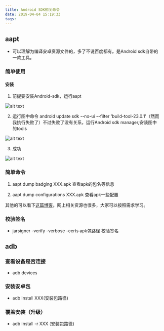 ```yaml
---
title: Android SDK相关命令
date: 2019-04-04 15:19:33
tags:
---
```


## aapt 

* 可以理解为编译安卓资源文件的，多了不说百度都有。是Android sdk自带的一款工具。


###  简单使用


####  安装

1. 前提要安装Android-sdk，运行aapt

<!--more-->

![alt text](https://s1.wacdn.com/wis/93/3acf851dfe78af29_1180x398.png)



2. 运行图中命令 android update sdk --no-ui --filter 'build-tool-23.0.1'（然而我执行失败了）不过失败了没有关系，运行Android sdk manager,安装图中的tools

![alt text](https://s1.wacdn.com/wis/93/ed3c4b7d27f65028_1330x504.png)


3. 成功

![alt text](https://s1.wacdn.com/wis/93/f0a86ef71a501b50_1810x1194.png)

### 简单命令

1. aapt dump badging XXX.apk 查看apk的包名等信息


2. aapt dump configurations XXX.apk 查看apk一些配置


其他的可以看下[这篇博客](http://blog.csdn.net/g19920917/article/details/20244937)，网上相关资源也很多，大家可以按照需求学习。


### 校验签名

* jarsigner -verify -verbose -certs apk包路径 校验签名


## adb

### 查看设备是否连接
* adb devices

### 安装安卓包
* adb install XXX(安装包路径)

### 覆盖安装（升级）
* adb install -r XXX (安装包路径)

